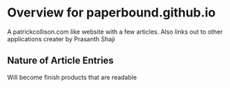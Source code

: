# Overview for paperbound.github.io

A patrickcollison.com like website with a few articles. Also links out to other
applications creater by Prasanth Shaji

## Nature of Article Entries

Will become finish products that are readable
